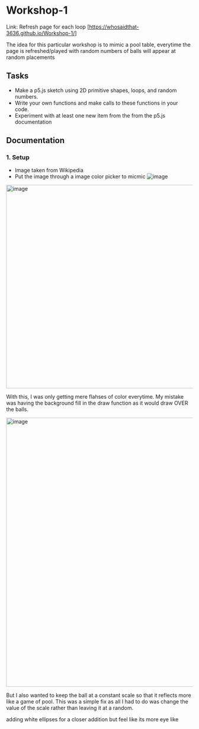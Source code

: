 # Workshop-1
Link: Refresh page for each loop [https://whosaidthat-3636.github.io/Workshop-1/] 

The idea for this particular workshop is to mimic a pool table, everytime the page is refreshed/played with random numbers of balls will appear at random placements

## Tasks
* Make a p5.js sketch using 2D primitive shapes, loops, and random numbers.
* Write your own functions and make calls to these functions in your code.
* Experiment with at least one new item from the from the p5.js documentation


## Documentation

### 1. Setup 
- Image taken from Wikipedia 
- Put the image through a image color picker to micmic
![image](https://github.com/user-attachments/assets/15eb0aeb-02a7-4cdf-9c8e-792f86385084)



<img width="548" alt="image" src="https://github.com/user-attachments/assets/a36e443a-8f15-4ef4-82f5-da5db060541d" />

With this, I was only getting mere flahses of color everytime. My mistake was having the background fill in the draw function as it would draw OVER the balls. 

<img width="725" alt="image" src="https://github.com/user-attachments/assets/3e4687a5-eb39-4efb-9a3e-f13925dcba4e" />

But I also wanted to keep the ball at a constant scale so that it reflects more like a game of pool. This was a simple fix as all I had to do was change the value of the scale rather than leaving it at a random. 

adding white ellipses for a closer addition but feel like its more eye like
